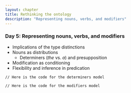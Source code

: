 ```yaml
---
layout: chapter
title: Rethinking the ontology
description: "Representing nouns, verbs, and modifiers"
---
```


### Day 5: Representing nouns, verbs, and modifiers

  - Implications of the type distinctions 
  - Nouns as distributions
    - Determiners (*the* vs. *a*) and presupposition 
  - Modification as conditioning
  - Flexibility and inference in predication

~~~~
// Here is the code for the determiners model

~~~~

~~~~
// Here is the code for the modifiers model

~~~~

